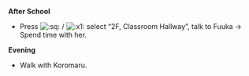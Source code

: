 **After School**

- Press ![:sq:](/assets/square.png) / ![:x1:](/assets/x1.png) select “2F, Classroom Hallway”, talk to Fuuka -> Spend time with her.

**Evening**

- Walk with Koromaru.
